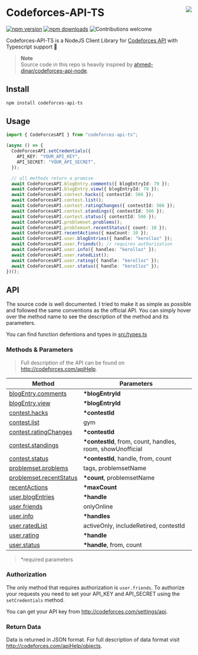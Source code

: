 # Codeforces-API-TS <a target="_blank" href="https://kounter.tk"><img align="right" src="https://t.ly/EoLB" /></a>

[![npm version](https://badge.fury.io/js/codeforces-api-ts.svg)](https://www.npmjs.com/package/codeforces-api-ts)
[![npm downloads](https://img.shields.io/npm/dw/codeforces-api-ts)](https://www.npmjs.com/package/codeforces-api-ts)
![Contributions welcome](https://img.shields.io/badge/contributions-welcome-brightgreen.svg?style=flat)

Codeforces-API-TS is a NodeJS Client Library for [Codeforces API](http://codeforces.com/apiHelp) with Typescript support 💙

> **Note**  
> Source code in this repo is heavily inspired by [ahmed-dinar/codeforces-api-node](https://github.com/ahmed-dinar/codeforces-api-node).

## Install

```sh
npm install codeforces-api-ts
```

## Usage

```typescript
import { CodeForcesAPI } from "codeforces-api-ts";

(async () => {
  CodeForcesAPI.setCredentials({
    API_KEY: "YOUR_API_KEY",
    API_SECRET: "YOUR_API_SECRET",
  });

  // all methods return a promise
  await CodeForcesAPI.blogEntry.comments({ blogEntryId: 79 });
  await CodeForcesAPI.blogEntry.view({ blogEntryId: 79 });
  await CodeForcesAPI.contest.hacks({ contestId: 566 });
  await CodeForcesAPI.contest.list();
  await CodeForcesAPI.contest.ratingChanges({ contestId: 566 });
  await CodeForcesAPI.contest.standings({ contestId: 566 });
  await CodeForcesAPI.contest.status({ contestId: 566 });
  await CodeForcesAPI.problemset.problems();
  await CodeForcesAPI.problemset.recentStatus({ count: 10 });
  await CodeForcesAPI.recentActions({ maxCount: 10 });
  await CodeForcesAPI.user.blogEntries({ handle: "kerolloz" });
  await CodeForcesAPI.user.friends(); // requires authorization
  await CodeForcesAPI.user.info({ handles: "kerolloz" });
  await CodeForcesAPI.user.ratedList();
  await CodeForcesAPI.user.rating({ handle: "kerolloz" });
  await CodeForcesAPI.user.status({ handle: "kerolloz" });
})();

```

## API

The source code is well documented. I tried to make it as simple as possible and followed the same conventions as the official API. You can simply hover over the method name to see the description of the method and its parameters.

You can find function defentions and types in [src/types.ts](src/types.ts)

### Methods & Parameters

>Full description of the API can be found on <http://codeforces.com/apiHelp>.

| Method                                                                                   | Parameters                                                   |  
| ---------------------------------------------------------------------------------------- | ------------------------------------------------------------ |
| [blogEntry.comments](http://codeforces.com/apiHelp/methods#blogEntry.comments)           | **\*blogEntryId**                                            |
| [blogEntry.view](http://codeforces.com/apiHelp/methods#blogEntry.view)                   | **\*blogEntryId**                                            |
| [contest.hacks](http://codeforces.com/apiHelp/methods#contest.hacks)                     | **\*contestId**                                              |
| [contest.list](http://codeforces.com/apiHelp/methods#contest.list)                       | gym                                                          |
| [contest.ratingChanges](http://codeforces.com/apiHelp/methods#contest.ratingChanges)     | **\*contestId**                                              |
| [contest.standings](http://codeforces.com/apiHelp/methods#contest.standings)             | **\*contestId**, from, count, handles,  room, showUnofficial |
| [contest.status](http://codeforces.com/apiHelp/methods#contest.status)                   | **\*contestId**, handle, from, count                         |
| [problemset.problems](http://codeforces.com/apiHelp/methods#problemset.problems)         | tags, problemsetName                                         |
| [problemset.recentStatus](http://codeforces.com/apiHelp/methods#problemset.recentStatus) | **\*count**, problemsetName                                  |
| [recentActions](http://codeforces.com/apiHelp/methods#recentActions)                     | **\*maxCount**                                               |
| [user.blogEntries](http://codeforces.com/apiHelp/methods#user.blogEntries)               | **\*handle**                                                 |
| [user.friends](http://codeforces.com/apiHelp/methods#user.friends)                       | onlyOnline                                                   |
| [user.info](http://codeforces.com/apiHelp/methods#user.info)                             | **\*handles**                                                |
| [user.ratedList](http://codeforces.com/apiHelp/methods#user.ratedList)                   | activeOnly, includeRetired, contestId                        |
| [user.rating](http://codeforces.com/apiHelp/methods#user.rating)                         | **\*handle**                                                 |
| [user.status](http://codeforces.com/apiHelp/methods#user.status)                         | **\*handle**, from, count                                    |
>*required parameters

### Authorization

The only method that requires authorization is `user.friends`. To authorize your requests you need to set your API_KEY and API_SECRET using the `setCredentials` method.

You can get your API key from <http://codeforces.com/settings/api>.

### Return Data

Data is returned in JSON format. For full description of data format visit <http://codeforces.com/apiHelp/objects>.
